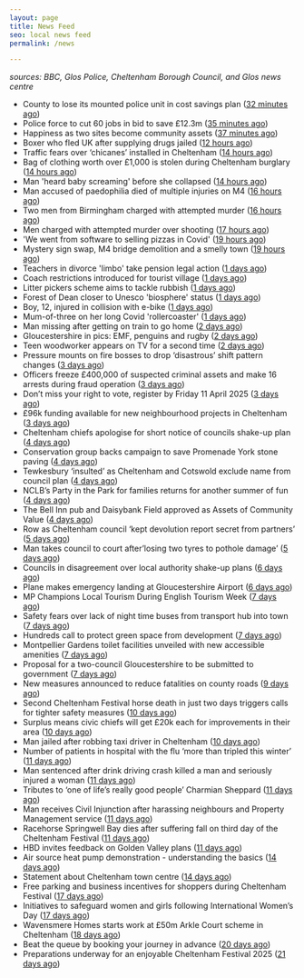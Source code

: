 ```yaml
---
layout: page
title: News Feed
seo: local news feed
permalink: /news

---
```


_sources: BBC, Glos Police, Cheltenham Borough Council, and Glos news centre_

<!-- news_marker starts -->
- County to lose its mounted police unit in cost savings plan ([32 minutes ago](https://gloucesternewscentre.co.uk/county-to-lose-its-mounted-police-unit-in-cost-savings-plan/))
- Police force to cut 60 jobs in bid to save £12.3m ([35 minutes ago](https://www.bbc.com/news/articles/c3vw4q9v39yo))
- Happiness as two sites become community assets ([37 minutes ago](https://www.bbc.com/news/articles/c3e4k19l8ndo))
- Boxer who fled UK after supplying drugs jailed ([12 hours ago](https://www.bbc.com/news/articles/c981z4p3kzgo))
- Traffic fears over ‘chicanes’ installed in Cheltenham ([14 hours ago](https://gloucesternewscentre.co.uk/traffic-fears-over-chicanes-installed-in-cheltenham/))
- Bag of clothing worth over £1,000 is stolen during Cheltenham burglary ([14 hours ago](https://gloucesternewscentre.co.uk/bag-of-clothing-worth-over-1000-is-stolen-during-cheltenham-burglary/))
- Man 'heard baby screaming' before she collapsed ([14 hours ago](https://www.bbc.com/news/articles/clynmyed783o))
- Man accused of paedophilia died of multiple injuries on M4 ([16 hours ago](https://www.bbc.com/news/articles/crmj9mj080wo))
- Two men from Birmingham charged with attempted murder ([16 hours ago](https://gloucesternewscentre.co.uk/two-men-from-birmingham-charged-with-attempted-murder/))
- Men charged with attempted murder over shooting ([17 hours ago](https://www.bbc.com/news/articles/cvgpyg49z4no))
- 'We went from software to selling pizzas in Covid' ([19 hours ago](https://www.bbc.com/news/articles/c04zkepn45eo))
- Mystery sign swap, M4 bridge demolition and a smelly town ([19 hours ago](https://www.bbc.com/news/articles/c9q4rzn42v2o))
- Teachers in divorce 'limbo' take pension legal action ([1 days ago](https://www.bbc.com/news/articles/c5y08v0n2jyo))
- Coach restrictions introduced for tourist village ([1 days ago](https://www.bbc.com/news/articles/cvg5lnq371zo))
- Litter pickers scheme aims to tackle rubbish ([1 days ago](https://www.bbc.com/news/articles/cjd343r8xx4o))
- Forest of Dean closer to Unesco 'biosphere' status ([1 days ago](https://www.bbc.com/news/articles/c981697908jo))
- Boy, 12, injured in collision with e-bike ([1 days ago](https://www.bbc.com/news/articles/cx2ezez07ddo))
- Mum-of-three on her long Covid 'rollercoaster' ([1 days ago](https://www.bbc.com/news/articles/ckgdp65pvr4o))
- Man missing after getting on train to go home ([2 days ago](https://www.bbc.com/news/articles/c20dj8e74mzo))
- Gloucestershire in pics: EMF, penguins and rugby ([2 days ago](https://www.bbc.com/news/articles/c3rnyq7qg0ro))
- Teen woodworker appears on TV for a second time ([2 days ago](https://www.bbc.com/news/articles/cewkqpllw9jo))
- Pressure mounts on fire bosses to drop ‘disastrous’ shift pattern changes ([3 days ago](https://gloucesternewscentre.co.uk/pressure-mounts-on-fire-bosses-to-drop-disastrous-shift-pattern-changes/))
- Officers freeze £400,000 of suspected criminal assets and make 16 arrests during fraud operation ([3 days ago](https://gloucesternewscentre.co.uk/officers-freeze-400000-of-suspected-criminal-assets-and-make-16-arrests-during-fraud-operation/))
- Don’t miss your right to vote, register by Friday 11 April 2025 ([3 days ago](https://www.cheltenham.gov.uk/news/article/2999/dont_miss_your_right_to_vote_register_by_friday_11_april_2025))
- £96k funding available for new neighbourhood projects in Cheltenham ([3 days ago](https://www.cheltenham.gov.uk/news/article/2998/96k_funding_available_for_new_neighbourhood_projects_in_cheltenham))
- Cheltenham chiefs apologise for short notice of councils shake-up plan ([4 days ago](https://gloucesternewscentre.co.uk/cheltenham-chiefs-apologise-for-short-notice-of-councils-shake-up-plan/))
- Conservation group backs campaign to save Promenade York stone paving ([4 days ago](https://gloucesternewscentre.co.uk/conservation-group-backs-campaign-to-save-promenade-york-stone-paving/))
- Tewkesbury ‘insulted’ as Cheltenham and Cotswold exclude name from council plan ([4 days ago](https://gloucesternewscentre.co.uk/tewkesbury-insulted-as-cheltenham-and-cotswold-exclude-name-from-council-plan/))
- NCLB’s Party in the Park for families returns for another summer of fun ([4 days ago](https://www.cheltenham.gov.uk/news/article/2997/nclbs_party_in_the_park_for_families_returns_for_another_summer_of_fun))
- The Bell Inn pub and Daisybank Field approved as Assets of Community Value ([4 days ago](https://www.cheltenham.gov.uk/news/article/2996/the_bell_inn_pub_and_daisybank_field_approved_as_assets_of_community_value))
- Row as Cheltenham council ‘kept devolution report secret from partners’ ([5 days ago](https://gloucesternewscentre.co.uk/row-as-cheltenham-council-kept-devolution-report-secret-from-partners/))
- Man takes council to court after’losing two tyres to pothole damage’ ([5 days ago](https://gloucesternewscentre.co.uk/man-takes-council-to-court-afterlosing-two-tyres-to-pothole-damage/))
- Councils in disagreement over local authority shake-up plans ([6 days ago](https://gloucesternewscentre.co.uk/councils-in-disagreement-over-local-authority-shake-up-plans/))
- Plane makes emergency landing at Gloucestershire Airport ([6 days ago](https://gloucesternewscentre.co.uk/plane-makes-emergency-landing-at-gloucestershire-airport/))
- MP Champions Local Tourism During English Tourism Week ([7 days ago](https://gloucesternewscentre.co.uk/mp-champions-local-tourism-during-english-tourism-week/))
- Safety fears over lack of night time buses from transport hub into town ([7 days ago](https://gloucesternewscentre.co.uk/safety-fears-over-lack-of-night-time-buses-from-transport-hub-into-town/))
- Hundreds call to protect green space from development ([7 days ago](https://gloucesternewscentre.co.uk/hundreds-call-to-protect-green-space-from-development/))
- Montpellier Gardens toilet facilities unveiled with new accessible amenities ([7 days ago](https://www.cheltenham.gov.uk/news/article/2995/montpellier_gardens_toilet_facilities_unveiled_with_new_accessible_amenities))
- Proposal for a two-council Gloucestershire to be submitted to government ([7 days ago](https://www.cheltenham.gov.uk/news/article/2994/proposal_for_a_two-council_gloucestershire_to_be_submitted_to_government))
- New measures announced to reduce fatalities on county roads ([9 days ago](https://gloucesternewscentre.co.uk/new-measures-announced-to-reduce-fatalities-on-county-roads/))
- Second Cheltenham Festival horse death in just two days triggers calls for tighter safety measures ([10 days ago](https://gloucesternewscentre.co.uk/second-cheltenham-festival-horse-death-in-just-two-days-triggers-calls-for-tighter-safety-measures/))
- Surplus means civic chiefs will get £20k each for improvements in their area ([10 days ago](https://gloucesternewscentre.co.uk/surplus-means-civic-chiefs-will-get-20k-each-for-improvements-in-their-area/))
- Man jailed after robbing taxi driver in Cheltenham ([10 days ago](https://gloucesternewscentre.co.uk/man-jailed-after-robbing-taxi-driver-in-cheltenham/))
- Number of patients in hospital with the flu ‘more than tripled this winter’ ([11 days ago](https://gloucesternewscentre.co.uk/number-of-patients-in-hospital-with-the-flu-more-than-tripled-this-winter/))
- Man sentenced after drink driving crash killed a man and seriously injured a woman ([11 days ago](https://gloucesternewscentre.co.uk/man-sentenced-after-drink-driving-crash-killed-a-man-and-seriously-injured-a-woman/))
- Tributes to ‘one of life’s really good people’ Charmian Sheppard ([11 days ago](https://gloucesternewscentre.co.uk/tributes-to-one-of-lifes-really-good-people-charmian-sheppard/))
- Man receives Civil Injunction after harassing neighbours and Property Management service ([11 days ago](https://gloucesternewscentre.co.uk/man-receives-civil-injunction-after-harassing-neighbours-and-property-management-service/))
- Racehorse Springwell Bay dies after suffering fall on third day of the Cheltenham Festival ([11 days ago](https://gloucesternewscentre.co.uk/racehorse-springwell-bay-dies-after-suffering-fall-on-third-day-of-the-cheltenham-festival/))
- HBD invites feedback on Golden Valley plans ([11 days ago](https://www.cheltenham.gov.uk/news/article/2993/hbd_invites_feedback_on_golden_valley_plans))
- Air source heat pump demonstration - understanding the basics ([14 days ago](https://www.cheltenham.gov.uk/news/article/2992/air_source_heat_pump_demonstration_-_understanding_the_basics))
- Statement about Cheltenham town centre ([14 days ago](https://www.cheltenham.gov.uk/news/article/2991/statement_about_cheltenham_town_centre))
- Free parking and business incentives for shoppers during Cheltenham Festival ([17 days ago](https://www.cheltenham.gov.uk/news/article/2990/free_parking_and_business_incentives_for_shoppers_during_cheltenham_festival))
- Initiatives to safeguard women and girls following International Women’s Day ([17 days ago](https://www.cheltenham.gov.uk/news/article/2989/initiatives_to_safeguard_women_and_girls_following_international_womens_day))
- Wavensmere Homes starts work at £50m Arkle Court scheme in Cheltenham ([18 days ago](https://www.cheltenham.gov.uk/news/article/2988/wavensmere_homes_starts_work_at_50m_arkle_court_scheme_in_cheltenham))
- Beat the queue by booking your journey in advance ([20 days ago](https://www.cheltenham.gov.uk/news/article/2987/beat_the_queue_by_booking_your_journey_in_advance))
- Preparations underway for an enjoyable Cheltenham Festival 2025 ([21 days ago](https://www.cheltenham.gov.uk/news/article/2986/preparations_underway_for_an_enjoyable_cheltenham_festival_2025))

<!-- news_marker ends -->
